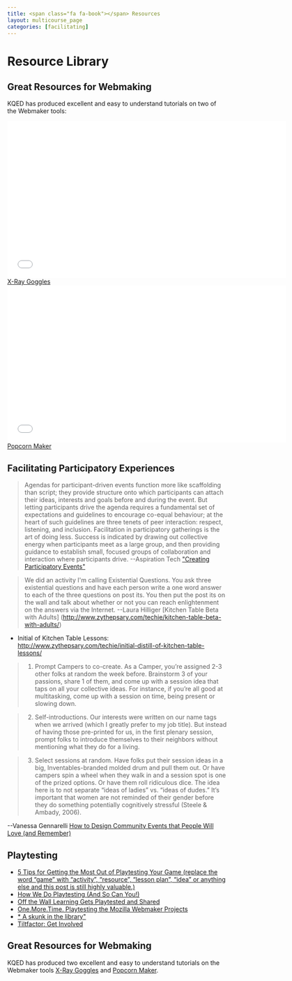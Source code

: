 ```yaml
---
title: <span class="fa fa-book"></span> Resources
layout: multicourse_page
categories: [facilitating]
---
```


# Resource Library 

## Great Resources for Webmaking

KQED has produced excellent and easy to understand tutorials on two of the Webmaker tools:

<iframe width="640" height="360" src="//www.youtube.com/embed/siQMnr2yzBE" frameborder="0" allowfullscreen></iframe>
<a href="http://blogs.kqed.org/education/2014/05/09/remix-websites-with-mozillas-x-ray-goggles/" target="_blank">X-Ray Goggles</a>

<iframe width="640" height="360" src="//www.youtube.com/embed/0wiqG8C6s1k" frameborder="0" allowfullscreen></iframe>
<a href="http://blogs.kqed.org/education/2014/03/13/how-to-make-dynamic-video-experiences-with-mozillas-popcorn-maker/">Popcorn Maker</a>

## Facilitating Participatory Experiences

>Agendas for participant-driven events function more like scaffolding than script; they provide 
structure onto which participants can attach their ideas, interests and goals before and during the 
event. But letting participants drive the agenda requires a fundamental set of expectations and 
guidelines to encourage co-equal behaviour; at the heart of such guidelines are three tenets of 
peer interaction: respect, listening, and inclusion. Facilitation in participatory gatherings is the art of 
doing less. Success is indicated by drawing out collective energy when participants meet as a 
large group, and then providing guidance to establish small, focused groups of collaboration and 
interaction where participants drive.
--Aspiration Tech ["Creating Participatory Events"](https://aspirationtech.org/files/AspirationCreatingParticipatoryEvents.pdf)


>We did an activity I'm calling Existential Questions. You ask three existential questions and have each person write a one word answer to each of the three questions on post its. You then put the post its on the wall and talk about whether or not you can reach enlightenment on the answers via the Internet.
--Laura Hilliger [Kitchen Table Beta with Adults] (http://www.zythepsary.com/techie/kitchen-table-beta-with-adults/)


* Initial of Kitchen Table Lessons: http://www.zythepsary.com/techie/initial-distill-of-kitchen-table-lessons/

>1. Prompt Campers to co-create. As a Camper, you’re assigned 2-3 other folks at random the week before. Brainstorm 3 of your passions, share 1 of them, and come up with a session idea that taps on all your collective ideas. For instance, if you’re all good at multitasking, come up with a session on time, being present or slowing down. 

>2. Self-introductions. Our interests were written on our name tags when we arrived (which I greatly prefer to my job title). But instead of having those pre-printed for us, in the first plenary session, prompt folks to introduce themselves to their neighbors without mentioning what they do for a living. 

>3. Select sessions at random. Have folks put their session ideas in a big, Inventables-branded molded drum and pull them out. Or have campers spin a wheel when they walk in and a session spot is one of the prized options. Or have them roll ridiculous dice. The idea here is to not separate “ideas of ladies” vs. “ideas of dudes.” It’s important that women are not reminded of their gender before they do something potentially cognitively stressful (Steele & Ambady, 2006).

--Vanessa Gennarelli [How to Design Community Events that People Will Love (and Remember)](http://dangerouslyawesome.com/2014/02/how-to-design-community-building-events-that-people-will-love-and-remember/)


## Playtesting 

* [5 Tips for Getting the Most Out of Playtesting Your Game (replace the word “game” with “activity”, “resource”, “lesson plan”, “idea” or anything else and this post is still highly valuable.)](https://www.playtestcloud.com/blog/2013/05/02/5-tips-for-getting-the-most-out-of-playtesting-your-game/) 
* [How We Do Playtesting (And So Can You!)](http://pixelcrucible.com/2013/05/ho)
* [Off the Wall Learning Gets Playtested and Shared](http://explorecreateshare.org/2012/12/19/off-the-wall-learning-gets-playtested-and-shared/)
* [One.More.Time. Playtesting the Mozilla Webmaker Projects](http://chloeatplay.tumblr.com/post/23567902439/one-more-time-playtesting-the-mozilla-webmaker)
* [* A skunk in the library"](http://nowviskie.org/2011/a-skunk-in-the-library/)
* [Tiltfactor: Get Involved](http://www.tiltfactor.org/get-involved/)

## Great Resources for Webmaking

KQED has produced two excellent and easy to understand tutorials on the Webmaker tools <a href="http://blogs.kqed.org/education/2014/05/09/remix-websites-with-mozillas-x-ray-goggles/" target="_blank">X-Ray Goggles</a> and <a href="http://blogs.kqed.org/education/2014/03/13/how-to-make-dynamic-video-experiences-with-mozillas-popcorn-maker/">Popcorn Maker</a>.
